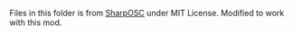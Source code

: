 Files in this folder is from [SharpOSC](https://github.com/ValdemarOrn/SharpOSC/tree/master/SharpOSC) under MIT License. Modified to work with this mod.
